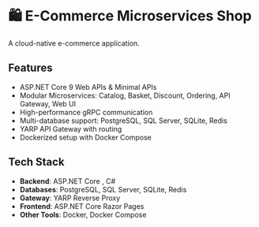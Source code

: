 # 🛍️ E-Commerce Microservices Shop

A cloud-native e-commerce application.

##  Features

-  ASP.NET Core 9 Web APIs & Minimal APIs
-  Modular Microservices: Catalog, Basket, Discount, Ordering, API Gateway, Web UI
-  High-performance gRPC communication
-  Multi-database support: PostgreSQL, SQL Server, SQLite, Redis
-  YARP API Gateway with routing
-  Dockerized setup with Docker Compose

## Tech Stack

- **Backend**: ASP.NET Core , C# 
- **Databases**: PostgreSQL, SQL Server, SQLite, Redis
- **Gateway**: YARP Reverse Proxy
- **Frontend**: ASP.NET Core Razor Pages
- **Other Tools**: Docker, Docker Compose



